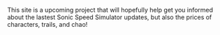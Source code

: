 This site is a upcoming project that will hopefully help get you informed about the lastest Sonic Speed Simulator updates, but also the prices of characters, trails, and chao!
